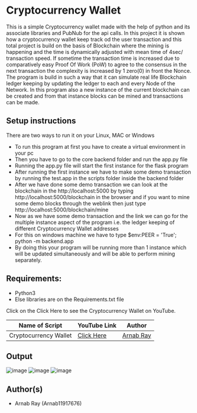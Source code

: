 # Cryptocurrency Wallet
This is a simple Cryptocurrency wallet made with the help of python and its associate libraries and PubNub for the api calls. In this project it is shown how a cryptocurrency wallet keep track od the user transaction and this total project is build on the basis of Blockchain where the mining is happening and the time is dynamically adjusted with mean time of 4sec/ transaction speed. If sometime the transaction time is increased due to comparatively easy Proof Of Work (PoW) to agree to the consensus in the next transaction the complexity is increased by 1 zero(0) in front the Nonce. The program is build in such a way that it can simulate real life Blockchain ledger keeping by updating the ledger to each and every Node of the Network. In this program also a new instance of the current blockchain can be created and from that instance blocks can be mined and transactions can be made. 

## Setup instructions
There are two ways to run it on your Linux, MAC or Windows

- To run this program at first you have to create a virtual environment in your pc
- Then you have to go to the core backend folder and run the app.py file
- Running the app.py file will start the first instance for the flask program 
- After running the first instance we have to make some demo transaction by running the test.app in the scripts folder inside the backend folder
- After we have done some demo transaction we can look at the blockchain in the http://localhost:5000 by typing http://localhost:5000/blockchain in the browser and if you want to mine some demo blocks through the weblink then just type http://localhost:5000/blockchain/mine
- Now as we have some demo transaction and the link we can go for the multiple instance aspect of the program i.e. the ledger keeping of different Cryptocurrency Wallet addresses
- For this on windows machine we have to type $env:PEER = 'True'; python -m backend.app 
- By doing  this your program will be running more than 1 instance which will be updated simultaneously and will be able to perform mining separately.
## Requirements:
- Python3
- Else libraries are on the Requirements.txt file

Click on the Click Here to see the Cryptocurrency Wallet  on YouTube.

| Name of Script | YouTube Link |  Author |
| --- | --- | ---  
| Cryptocurrency Wallet | [Click Here](https://youtu.be/BU7nVBDtDpM)| [Arnab Ray](https://github.com/Arnab11917676) | 

## Output

![image](https://user-images.githubusercontent.com/59610398/113293398-55ea1d00-9313-11eb-9645-b186a88a9eda.png)
![image](https://user-images.githubusercontent.com/59610398/113293431-5f738500-9313-11eb-93f8-f759796b206d.png)
![image](https://user-images.githubusercontent.com/59610398/113293451-67332980-9313-11eb-8608-5e63fa4626a9.png)



## Author(s)

- Arnab Ray (Arnab11917676)
